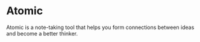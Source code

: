 # Atomic

Atomic is a note-taking tool that helps you form connections between ideas and become a better thinker.
